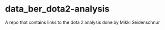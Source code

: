 # data_ber_dota2-analysis
A repo that contains links to the dota 2 analysis done by Mikki Seidenschnur
